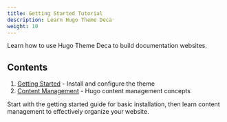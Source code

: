 ```yaml
---
title: Getting Started Tutorial
description: Learn Hugo Theme Deca
weight: 10
---
```


Learn how to use Hugo Theme Deca to build documentation websites.

## Contents

1. [Getting Started](getting-started) - Install and configure the theme
2. [Content Management](content-management) - Hugo content management concepts

Start with the getting started guide for basic installation, then learn content management to effectively organize your website.